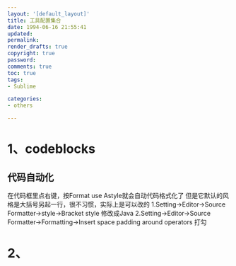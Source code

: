 ```yaml
---
layout: '[default_layout]'   
title: 工具配置集合           
date: 1994-06-16 21:55:41  
updated: 
permalink: 
render_drafts: true
copyright: true
password: 
comments: true
toc: true                  
tags:                        
- Sublime

categories:                  
- others

---
```

# 1、codeblocks
## 代码自动化
在代码框里点右键，按Format use Astyle就会自动代码格式化了
但是它默认的风格是大括号另起一行，很不习惯，实际上是可以改的
1.Setting->Editor->Source Formatter->style->Bracket style 修改成Java
2.Setting->Editor->Source Formatter->Formatting->Insert space padding around operators 打勾

# 2、
<!--more-->